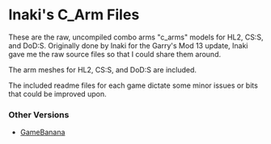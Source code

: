 # Inaki's C_Arm Files

These are the raw, uncompiled combo arms "c_arms" models for HL2, CS:S, and DoD:S. Originally done by Inaki for the Garry's Mod 13 update, Inaki gave me the raw source files so that I could share them around.

The arm meshes for HL2, CS:S, and DoD:S are included.

The included readme files for each game dictate some minor issues or bits that could be improved upon.

### Other Versions
* [GameBanana](https://gamebanana.com/mods/36086)